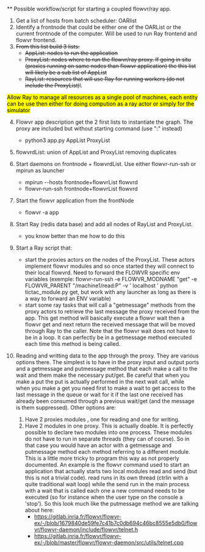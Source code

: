 ** Possible workflow/script for starting a coupled flowvr/ray app. 
 1. Get a list of hosts from batch scheduler: OARlist
 2. Identify a frontnode that could be either one of the OARList or the current frontnode of the
    computer. Will be used to run Ray frontend and flowvr frontend.
 3. ~~From this list build 3 lists:~~  
    - ~~AppList: nodes to run the application~~
    - ~~ProxyList: nodes where to run the flowvr/ray proxy. If going in situ (proxies running on same
      nodes than flowvr application) the this list will likely    be a sub list of AppList~~
    - ~~RayList: resources that will use Ray for running workers (do not include the ProxyList)~~\

 <mark> Allow Ray to manage all resources as a single pool of machines, each entity can be use then either for doing compution as a ray actor or simply for the simulator</mark>
 
 4. Flowvr app description get the 2 first lists to instantiate the graph. The proxy are included
    but without starting command (use ":" instead)
    - python3 app.py AppList ProxyList
 5. flowvrdList: union of AppList and ProxyList removing duplicates
 6. Start daemons on frontnode + flowvrdList. Use either flowvr-run-ssh or mpirun as launcher
    - mpirun --hosts frontnode+flowvrList flowvrd 
    - flowvr-run-ssh frontnode+flowvrList flowvrd
 7. Start the flowvr application from the frontNode
    - flowvr -a  app
 8. Start Ray (redis data base) and add all nodes of  RayList and ProxyList.
    - you know better than me how to do this
 9. Start a Ray script that:
    - start the proxies actors on the nodes of the ProxyList. These actors implement flowvr modules
      and so once started they will connect to their local flowvrd. Need to forward the FLOWVR
      specific env variables (exemple: flowvr-run-ssh -e FLOWVR_MODNAME "get" -e FLOWVR_PARENT
      "/machine1/read:P"  -v  ' localhost ' python tictac_module.py get, but work with any launcher
      as long as there is a way to forward an ENV variable)
    - start some ray tasks that will call a "getmessage" methods from the proxy actors to retrieve
      the last message the proxy received from the app. This   get method will basically execute a flowvr wait then a flowvr
      get and next return the received message that will be moved  through Ray to the caller. Note
      that the flowvr wait does not have to be in a loop. It can perfectly be in a getmessage
      method  executed each time this method is being called. 
      
 10. Reading and writting data to the app through the proxy. They are various options there. The
     simplest is to have in the proxy input and output ports and a getmessage and putmessage method
     that each make a call to the wait and them make the necessary put/get. Be careful that when
     you make a put the put is actually performed in the next wait call, while when you make a get
     you need first to make a wait to get access to the last message in the queue or wait for it if
     the last one received has already been consumed through a previous wait/get (and the message
     is them suppressed). Other options are:
     1. Have 2 proxies modules , one for reading and one for    writing.
     2. Have 2  modules in one proxy. This  is actually doable. It is perfectly  possible to declare
        two modules into one process. These modules do not have to run in separate threads (they can
        of course). So in that case you would  have an actor with a getmessage and putmessage method
        each method referring  to a different module. This  is a little more tricky  to program this
        way  as not  properly  documented.   An example  is  the flowvr  command  used  to start  an
        application that  actually starts  two local  modules read and  send (but this is not a
        trivial code).  read  runs in  its own thread (ctrlin with  a quite traditional wait loop)
        while the send run in  the main process   with a wait that is called each one a new command
        needs to be executed (so for instance when   the user type on the console a 'stop'). So
        this look much like the putmessage method we are talking about here:
        - https://gitlab.inria.fr/flowvr/flowvr-ex/-/blob/1679840de59fe7c41b7c0db694c46bc8555e5db0/flowvr/flowvr-daemon/include/flowvr/telnet.h
        - https://gitlab.inria.fr/flowvr/flowvr-ex/-/blob/master/flowvr/flowvr-daemon/src/utils/telnet.cpp
          
     
